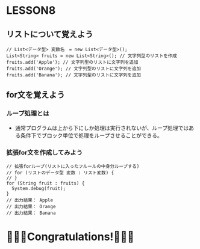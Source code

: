 # LESSON8
## リストについて覚えよう
```apex
// List<データ型> 変数名　= new List<データ型>();
List<String> fruits = new List<String>(); // 文字列型のリストを作成
fruits.add('Apple'); // 文字列型のリストに文字列を追加
fruits.add('Orange'); // 文字列型のリストに文字列を追加
fruits.add('Banana'); // 文字列型のリストに文字列を追加
```

## for文を覚えよう
### ループ処理とは
- 通常プログラムは上から下にしか処理は実行されないが、ループ処理ではある条件下でブロック単位で処理をループさせることができる。
### 拡張for文を作成してみよう
```apex
// 拡張forループ(リストに入ったフルールの中身分ループする)
// for (リストのデータ型 変数 : リスト変数) {
// }
for (String fruit : fruits) { 
  System.debug(fruit);
}
// 出力結果： Apple
// 出力結果： Orange
// 出力結果： Banana
```

# 🎉🎉🎉Congratulations!🎉🎉🎉
